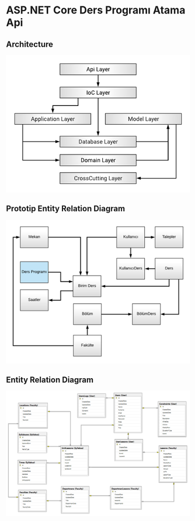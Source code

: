 # ASP.NET Core Ders Programı Atama Api

## Architecture

![Architecture](./images/Architecture.png)

## Prototip Entity Relation Diagram

![BasicEntityRelationDiagram](./images/BasicEntityRelationDiagram.png)

## Entity Relation Diagram

![EntityRelationDiagram](./images/EntityRelationDiagram.png)
